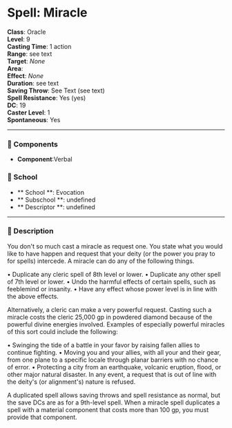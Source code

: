 
# Spell: Miracle
**Class**: Oracle  
**Level**: 9  
**Casting Time**: 1 action  
**Range**: see text  
**Target**: _None_  
**Area**:   
**Effect**: _None_  
**Duration**: see text  
**Saving Throw**: See Text (see text)  
**Spell Resistance**: Yes (yes)  
**DC**: 19  
**Caster Level**: 1  
**Spontaneous**: Yes

---

### 🔮 Components
- **Component**:Verbal

### 🏫 School
- ** School **: Evocation
- ** Subschool **: undefined
- ** Descriptor **: undefined
---

### 📜 Description
You don't so much cast a miracle as request one. You state what you would like to have happen and request that your deity (or the power you pray to for spells) intercede. A miracle can do any of the following things.

• Duplicate any cleric spell of 8th level or lower. 
• Duplicate any other spell of 7th level or lower. 
• Undo the harmful effects of certain spells, such as feeblemind or insanity.
• Have any effect whose power level is in line with the above effects.

Alternatively, a cleric can make a very powerful request. Casting such a miracle costs the cleric 25,000 gp in powdered diamond because of the powerful divine energies involved. Examples of especially powerful miracles of this sort could include the following:

• Swinging the tide of a battle in your favor by raising fallen allies to continue fighting.
• Moving you and your allies, with all your and their gear, from one plane to a specific locale through planar barriers with no chance of error.
• Protecting a city from an earthquake, volcanic eruption, flood, or other major natural disaster. In any event, a request that is out of line with the deity's (or alignment's) nature is refused.

A duplicated spell allows saving throws and spell resistance as normal, but the save DCs are as for a 9th-level spell. When a miracle spell duplicates a spell with a material component that costs more than 100 gp, you must provide that component.
